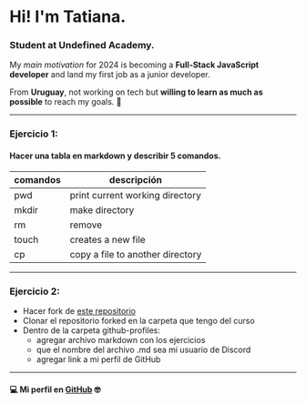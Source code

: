 # Hi! I'm Tatiana.
### Student at Undefined Academy.
My *main motivation* for 2024 is becoming a **Full-Stack JavaScript developer** and land my first job as a junior developer.

From **Uruguay**, not working on tech but **willing to learn as much as possible** to reach my goals. 🚀

---

### Ejercicio 1:
#### Hacer una tabla en markdown y describir 5 comandos.

| comandos | descripción                      |
| -------- | -------------------------------- |
| pwd      | print current working directory  | 
| mkdir    | make directory                   |
| rm       | remove                           |
| touch    | creates a new file               |
| cp       | copy a file to another directory |

<!-- 

npx @11ty/eleventy --serve :
http://localhost:8080/tatirodmar/index.html

-->

---

### Ejercicio 2:
* Hacer fork de [este repositorio](https://github.com/undefined-academy/semana-1 "repositorio semana 1")
* Clonar el repositorio forked en la carpeta que tengo del curso
* Dentro de la carpeta github-profiles:
    * agregar archivo markdown con los ejercicios
    * que el nombre del archivo .md sea mi usuario de Discord
    * agregar link a mi perfil de GitHub

---

#### 💻 Mi perfil en [GitHub](https://github.com/tatirodmar "tatirodmar") 🤓